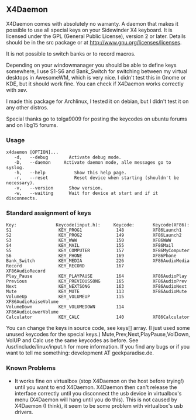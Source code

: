 ## X4Daemon

X4Daemon comes with absolutely no warranty.
A daemon that makes it possible to use all special keys on your Sidewinder X4 keyboard.
It is licensed under the GPL (General Public License), version 2 or later.
Details should be in the src package or at http://www.gnu.org/licenses/licenses.

It is not possible to switch banks or to record macros.

Depending on your windowmanager you should be able to define keys somewhere, 
I use S1-S6 and Bank_Switch for switching between my virtual desktops in AwesomeWM, 
which is very nice. I didn't test this in Gnome or KDE, but it should work fine. 
You can check if X4Daemon works correctly with xev. 

I made this package for Archlinux, I tested it on debian, but I didn't test it on any other distros.

Special thanks go to tolga9009 for posting the keycodes on ubuntu forums and on libg15 forums.

### Usage
```
x4daemon [OPTION]...
   -d,   --debug        Activate debug mode. 
   -D,   --daemon     Activate daemon mode, alle messages go to syslog.
   -h,   --help           Show this help page.
   -r,   --reset          Reset device when starting (shouldn't be necessary).
   -v,   --version      Show version.
   -w,   --waiting      Wait for device at start and if it disconnects. 
```

### Standard assignment of keys
```
Key:               Keycode(input.h):     Keycode:       Keycode(XF86):
S1                  KEY_PROG1             148           XF86Launch1
S2                  KEY_PROG2             149           XF86Launch2
S3                  KEY_WWW               150           XF86WWW
S4                  KEY_MAIL              155           XF86Mail
S5                  KEY_COMPUTER          157           XF86MyComputer
S6                  KEY_PHONE             169           XF86Phone
Bank_Switch         KEY_MEDIA             226           XF86AudioMedia
Record              KEY_RECORD            167           XF86AudioRecord
Play_Pause          KEY_PLAYPAUSE         164           XF86AudioPlay
Previous            KEY_PREVIOUSSONG      165           XF86AudioPrev
Next                KEY_NEXTSONG          163           XF86AudioNext
Mute                KEY_MUTE              113           XF86AudioMute
VolumeUp            KEY_VOLUMEUP          115           XF86AudioRaiseVolume
VolumeDown          KEY_VOLUMEDOWN        114           XF86AudioLowerVolume
Calculator          KEY_CALC              140           XF86Calculator
```

You can change the keys in source code, see keys[] array.
(I just used some unused keycodes for the special keys.)
Mute,Prev,Next,PlayPause,VolDown, VolUP and Calc use the same keycodes as before.
See /usr/include/linux/input.h for more information.
If you find any bugs or if you want to tell me something: development AT geekparadise.de.

### Known Problems
* It works fine on virtualbox (stop X4Daemon on the host before trying!) until you want to end X4Daemon. 
X4Daemon then can't release the interface correctly until you disconnect the usb device in virtualbox's 
menu (X4Daemon will hang until you do this). This is not caused by X4Daemon (I think), 
it seem to be some problem with virtualbox's usb drivers.
